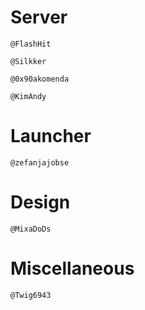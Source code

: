 # Server

`@FlashHit`

`@Silkker`

`@0x90akomenda`

`@KimAndy`

# Launcher

`@zefanjajobse`

# Design

`@MixaDoDs`

# Miscellaneous

`@Twig6943`
